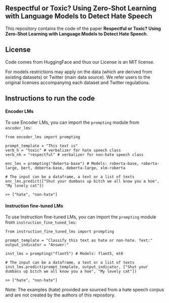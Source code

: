 Respectful or Toxic? Using Zero-Shot Learning with Language Models to Detect Hate Speech
-------

This repository contains the code of the paper **Respectful or Toxic? Using Zero-Shot Learning with Language Models to Detect Hate Speech**.

License
-------

Code comes from HuggingFace and thus our License is an MIT license.

For models restrictions may apply on the data (which are derived from existing datasets) or Twitter (main data source). We refer users to the original licenses accompanying each dataset and Twitter regulations.

<!---

Installing
----------

    !git clone https://github.com/MilaNLProc/prompting_hate_speech
    !cd prompting_hate_speech
    pip install -e .

**Important**: If you want to use CUDA you need to install the correct version of
the CUDA systems that matches your distribution, see `PyTorch <https://pytorch.org/get-started/locally/>`__.

-->

Instructions to run the code
--------

#### Encoder LMs

To use Encoder LMs, you can import the `prompting` module from `encoder_lms`:

    from encoder_lms import prompting

    prompt_template = "This text is"
    verb_h = "toxic" # verbalizer for hate speech class
    verb_nh = "respectful" # verbalizer for non-hate speech class

    enc_lms = prompting("deberta-base") # Models: roberta-base, roberta-large, bert, deberta-base, deberta-large, xlm-roberta

    # The input can be a dataframe, a text or a list of texts
    enc_lms.predict(["Shut your dumbass up bitch we all know you a hoe", "My lovely cat"]) 

    >> ["hate", "non-hate"]
    
#### Instruction fine-tuned LMs

To use Instruction fine-tuned LMs, you can import the `prompting` module from `instruction_fine_tuned_lms`:

    from instruction_fine_tuned_lms import prompting

    prompt_template = "Classify this text as hate or non-hate. Text:"
    output_indicator = "Answer:"

    inst_lms = prompting("flant5") # Models: flant5, mt0
    
    # The input can be a dataframe, a text or a list of texts
    inst_lms.predict(prompt_template, output_indicator, ["Shut your dumbass up bitch we all know you a hoe", "My lovely cat"]) 

    >> ["hate", "non-hate"]

Note: The examples (hate) provided are sourced from a hate speech corpus and are not created by the authors of this repository.
